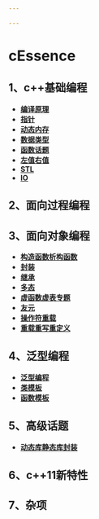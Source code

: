 ```yaml
---

---
```


# cEssence

## 1、c++基础编程

- **[编译原理](basicsProgram\PrincipleofCompiler)**
- **[指针](basicsProgram/pointerTopic)**
- **[动态内存](basicsProgram\dynamicMemory)**
- **[数据类型](basicsProgram/dataType)**
- **[函数话题](basicsProgram\function)**
- **[左值右值](basicsProgram/reference)**
- **[STL](basicsProgram/container)**
- **[IO](basicsProgram/IO)**

## 2、面向过程编程

## 3、面向对象编程

- **[构造函数析构函数](objectOrientedProgram\object-oriented\constructAndDestructFunction)**
- **[封装](objectOrientedProgram\object-oriented\Class)**
- **[继承](objectOrientedProgram\object-oriented\inherit)**
- **[多态](objectOrientedProgram\object-oriented\polymorphic)**
- **[虚函数虚表专题](objectOrientedProgram\object-oriented\virtual)**
- **[友元](objectOrientedProgram\object-oriented\firendClass)**
- **[操作符重载](objectOrientedProgram\object-oriented\overloadOperator)**
- **[重载重写重定义](objectOrientedProgram\object-oriented\overrideOverloadRedefine)**

## 4、泛型编程

- **[泛型编程](templatesAndGenericProgram\functionTemplate)**
- **[类模板](templatesAndGenericProgram\classTemplate)**
- **[函数模板](templatesAndGenericProgram\functionTemplate)**

## 5、高级话题

- **[动态库静态库封装](templatesAndGenericProgram\functionTemplate)**

## 6、c++11新特性

## 7、杂项





